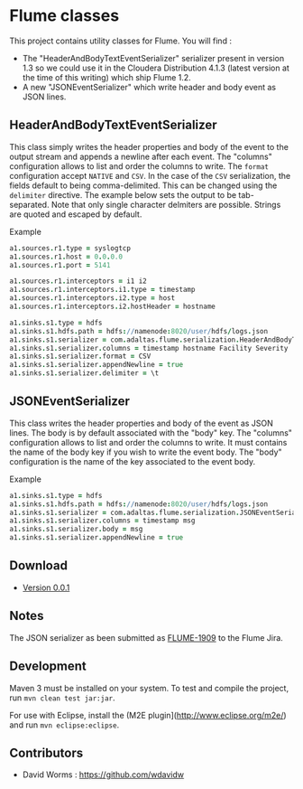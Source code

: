 
Flume classes
=============

This project contains utility classes for Flume. You will find :

* The "HeaderAndBodyTextEventSerializer" serializer present in
version 1.3 so we could use it in the Cloudera Distribution 4.1.3
(latest version at the time of this writing) which ship Flume 1.2.
* A new "JSONEventSerializer" which write header and body event as JSON lines.

HeaderAndBodyTextEventSerializer
--------------------------------

This class simply writes the header properties and body of the event
to the output stream and appends a newline after each event. The
"columns" configuration allows to list and order the columns to
write. The `format` configuration accept `NATIVE` and `CSV`. In the
case of the `CSV` serialization, the fields default to being
comma-delimited. This can be changed using the `delimiter` directive.
The example below sets the output to be tab-separated. Note that
only single character delmiters are possible. Strings are quoted and
escaped by default.
 
Example
```coffee
a1.sources.r1.type = syslogtcp
a1.sources.r1.host = 0.0.0.0
a1.sources.r1.port = 5141

a1.sources.r1.interceptors = i1 i2
a1.sources.r1.interceptors.i1.type = timestamp
a1.sources.r1.interceptors.i2.type = host
a1.sources.r1.interceptors.i2.hostHeader = hostname

a1.sinks.s1.type = hdfs
a1.sinks.s1.hdfs.path = hdfs://namenode:8020/user/hdfs/logs.json
a1.sinks.s1.serializer = com.adaltas.flume.serialization.HeaderAndBodyTextEventSerializer$Builder
a1.sinks.s1.serializer.columns = timestamp hostname Facility Severity
a1.sinks.s1.serializer.format = CSV
a1.sinks.s1.serializer.appendNewline = true
a1.sinks.s1.serializer.delimiter = \t
```

JSONEventSerializer
-------------------

This class writes the header properties and body of the event as
JSON lines. The body is by default associated with the "body" key.
The "columns" configuration allows to list and order the columns
to write. It must contains the name of the body key if you wish to
write the event body. The "body" configuration is the name of the
key associated to the event body.

Example
```coffee
a1.sinks.s1.type = hdfs
a1.sinks.s1.hdfs.path = hdfs://namenode:8020/user/hdfs/logs.json
a1.sinks.s1.serializer = com.adaltas.flume.serialization.JSONEventSerializer$Builder
a1.sinks.s1.serializer.columns = timestamp msg
a1.sinks.s1.serializer.body = msg
a1.sinks.s1.serializer.appendNewline = true
```

Download
--------

*   [Version 0.0.1](https://github.com/wdavidw/flume/raw/master/lib/adaltas-flume-0.0.1-SNAPSHOT.jar)

Notes
-----

The JSON serializer as been submitted as [FLUME-1909](https://issues.apache.org/jira/browse/FLUME-1909) to the Flume Jira.

Development
-----------

Maven 3 must be installed on your system. To test and compile the project, run `mvn clean test jar:jar`.

For use with Eclipse, install the (M2E plugin](http://www.eclipse.org/m2e/) and run `mvn eclipse:eclipse`.

Contributors
------------

*	David Worms : <https://github.com/wdavidw>
